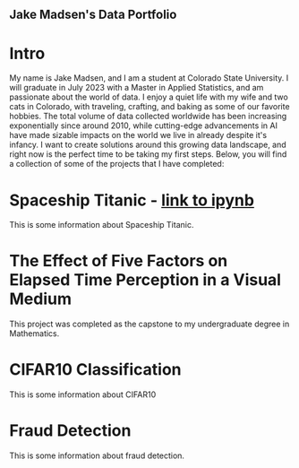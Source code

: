 ## Jake Madsen's Data Portfolio
# Intro
My name is Jake Madsen, and I am a student at Colorado State University. I will graduate in July 2023 with a Master in Applied Statistics, and am passionate about the world of data. I enjoy a quiet life with my wife and two cats in Colorado, with traveling, crafting, and baking as some of our favorite hobbies. The total volume of data collected worldwide has been increasing exponentially since around 2010, while cutting-edge advancements in AI have made sizable impacts on the world we live in already despite it's infancy. I want to create solutions around this growing data landscape, and right now is the perfect time to be taking my first steps.
Below, you will find a collection of some of the projects that I have completed:

# Spaceship Titanic - [link to ipynb](https://github.com/icosahedron10/spaceship-titanic/blob/main/Spaceship_Titanic.ipynb)
This is some information about Spaceship Titanic.

# The Effect of Five Factors on Elapsed Time Perception in a Visual Medium
This project was completed as the capstone to my undergraduate degree in Mathematics.

# CIFAR10 Classification
This is some information about CIFAR10

# Fraud Detection
This is some information about fraud detection.
